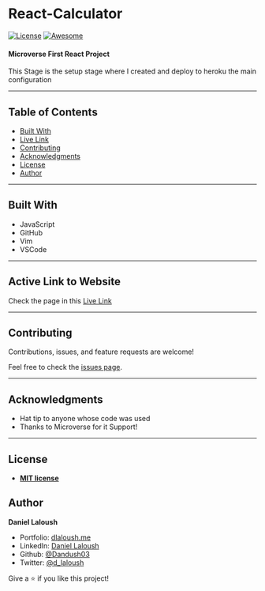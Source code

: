 # React-Calculator
[![License](https://img.shields.io/badge/License-MIT-green.svg)]() [![Awesome](https://cdn.rawgit.com/sindresorhus/awesome/d7305f38d29fed78fa85652e3a63e154dd8e8829/media/badge.svg)](https://github.com/Dandush03/capstone-build-linter) 


#### Microverse First React Project

This Stage is the setup stage where I created and deploy to heroku the main configuration

---

## Table of Contents

- [Built With](#Built-With)
- [Live Link](#Active-Link-to-Website)
- [Contributing](#Contributing)
- [Acknowledgments](#Acknowledgments)
- [License](#License)
- [Author](#Authors)

---

## Built With

- JavaScript
- GitHub
- Vim
- VSCode

---

## Active Link to Website

Check the page in this [Live Link](https://dl-calculator.herokuapp.com/)

---

## Contributing

Contributions, issues, and feature requests are welcome!

Feel free to check the [issues page](./issues/).

---

## Acknowledgments

- Hat tip to anyone whose code was used
- Thanks to Microverse for it Support!

---

## License

- **[MIT license](http://opensource.org/licenses/mit-license.php)**

## Author

**Daniel Laloush**

- Portfolio: [dlaloush.me](https://dlaloush.me)
- LinkedIn: [Daniel Laloush](https://www.linkedin.com/in/daniel-laloush-0a7331a9)
- Github: [@Dandush03](https://github.com/Dandush03)
- Twitter: [@d_laloush](https://twitter.com/d_laloush)

Give a ⭐️ if you like this project!